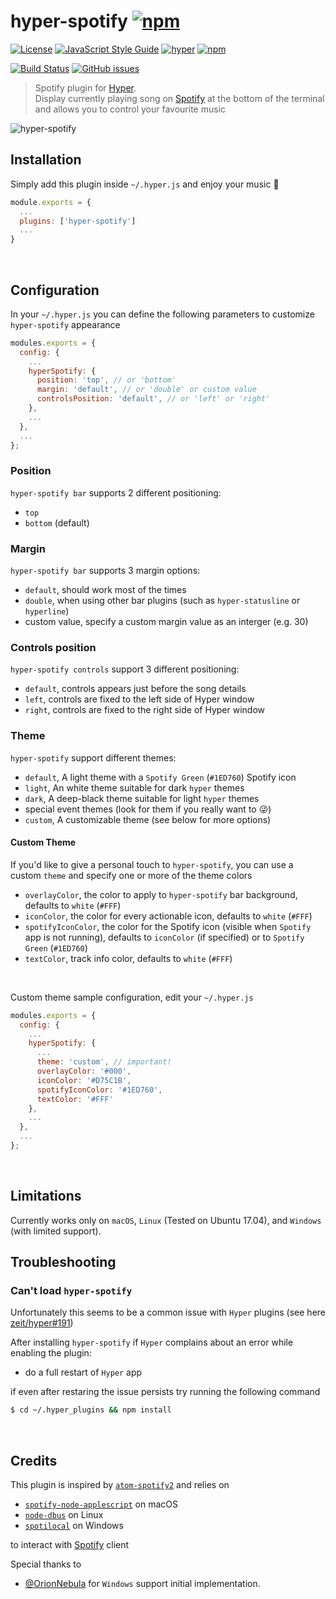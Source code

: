 # hyper-spotify [![npm](https://img.shields.io/npm/v/hyper-spotify.svg)](https://www.npmjs.com/package/hyper-spotify)

[![License](https://img.shields.io/github/license/panz3r/hyper-spotify.svg)](LICENSE.md)
[![JavaScript Style Guide](https://img.shields.io/badge/code_style-standard-brightgreen.svg)](https://standardjs.com)
[![hyper](https://img.shields.io/badge/Hyper-v1.3.3-brightgreen.svg)](https://github.com/zeit/hyper/releases/tag/1.3.3)
[![npm](https://img.shields.io/npm/dm/hyper-spotify.svg)](https://www.npmjs.com/package/hyper-spotify)

[![Build Status](https://travis-ci.org/panz3r/hyper-spotify.svg)](https://travis-ci.org/panz3r/hyper-spotify)
[![GitHub issues](https://img.shields.io/github/issues/panz3r/hyper-spotify.svg)](https://github.com/panz3r/hyper-spotify/issues)

> Spotify plugin for [Hyper](https://hyper.is). <br>
Display currently playing song on [Spotify](https://www.spotify.com) at the bottom of the terminal and allows you to control your favourite music

![hyper-spotify](art/preview.png)

## Installation
Simply add this plugin inside `~/.hyper.js` and enjoy your music :musical_note:
```js
module.exports = {
  ...
  plugins: ['hyper-spotify']
  ...
}
```

<br />

## Configuration
In your `~/.hyper.js` you can define the following parameters to customize `hyper-spotify` appearance
```js
modules.exports = {
  config: {
    ...
    hyperSpotify: {
      position: 'top', // or 'bottom'
      margin: 'default', // or 'double' or custom value
      controlsPosition: 'default', // or 'left' or 'right'
    },
    ...
  },
  ... 
};
```

### Position
`hyper-spotify bar` supports 2 different positioning: 
- `top`
- `bottom` (default)

### Margin
`hyper-spotify bar` supports 3 margin options:
- `default`, should work most of the times
- `double`, when using other bar plugins (such as `hyper-statusline` or `hyperline`)
- custom value, specify a custom margin value as an interger (e.g. 30)

### Controls position
`hyper-spotify controls` support 3 different positioning: 
- `default`, controls appears just before the song details
- `left`, controls are fixed to the left side of Hyper window
- `right`, controls are fixed to the right side of Hyper window

### Theme
`hyper-spotify` support different themes:
- `default`, A light theme with a `Spotify Green` (`#1ED760`) Spotify icon
- `light`, An white theme suitable for dark `hyper` themes
- `dark`, A deep-black theme suitable for light `hyper` themes
- special event themes (look for them if you really want to :stuck_out_tongue_winking_eye:)
- `custom`, A customizable theme (see below for more options)

#### Custom Theme
If you'd like to give a personal touch to `hyper-spotify`, you can use a custom `theme` and specify one or more of the theme colors
- `overlayColor`, the color to apply to `hyper-spotify` bar background, defaults to `white` (`#FFF`)
- `iconColor`, the color for every actionable icon, defaults to `white` (`#FFF`)
- `spotifyIconColor`, the color for the Spotify icon (visible when `Spotify` app is not running), defaults to `iconColor` (if specified) or to `Spotify Green` (`#1ED760`)
- `textColor`, track info color, defaults to `white` (`#FFF`)

<br />

Custom theme sample configuration, edit your `~/.hyper.js`
```js
modules.exports = {
  config: {
    ...
    hyperSpotify: {
      ...
      theme: 'custom', // important!
      overlayColor: '#000',
      iconColor: '#D75C1B',
      spotifyIconColor: '#1ED760',
      textColor: '#FFF'
    },
    ...
  },
  ... 
};
```

<br />

## Limitations
Currently works only on `macOS`, `Linux` (Tested on Ubuntu 17.04), and `Windows` (with limited support).

## Troubleshooting

### Can't load `hyper-spotify`
Unfortunately this seems to be a common issue with `Hyper` plugins (see here [zeit/hyper#191](https://github.com/zeit/hyper/issues/191))

After installing `hyper-spotify` if `Hyper` complains about an error while enabling the plugin:
- do a full restart of `Hyper` app

if even after restaring the issue persists try running the following command
```bash
$ cd ~/.hyper_plugins && npm install
```

<br />

## Credits

This plugin is inspired by [`atom-spotify2`](https://github.com/albertorestifo/atom-spotify2) and relies on 
- [`spotify-node-applescript`](https://github.com/andrehaveman/spotify-node-applescript) on macOS
- [`node-dbus`](https://github.com/sidorares/node-dbus) on Linux
- [`spotilocal`](https://github.com/ShyykoSerhiy/spotilocal) on Windows

to interact with [Spotify](https://www.spotify.com) client

Special thanks to
- [@OrionNebula](https://github.com/OrionNebula) for `Windows` support initial implementation.

